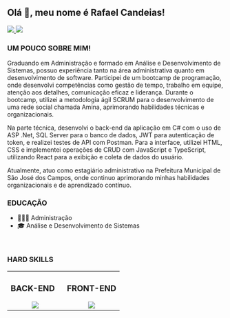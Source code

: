## Olá 👋, meu nome é Rafael Candeias! 

<a href="https://github.com/RafaelCandeias00" target="_blank">
<a href="https://linkedin.com/in/rafael-candeias" target="_blank">
    <img src="https://skillicons.dev/icons?i=linkedin" />
</a>
<a href="mailto:rafaelcandeias39@gmail.com" target="_blank">
    <img src="https://skillicons.dev/icons?i=gmail" />
</a>  

### UM POUCO SOBRE MIM! 
Graduando em Administração e formado em Análise e Desenvolvimento de Sistemas, possuo experiência tanto na área administrativa quanto em desenvolvimento de software. Participei de um bootcamp de programação, onde desenvolvi competências como gestão de tempo, trabalho em equipe, atenção aos detalhes, comunicação eficaz e liderança. Durante o bootcamp, utilizei a metodologia ágil SCRUM para o desenvolvimento de uma rede social chamada Amina, aprimorando habilidades técnicas e organizacionais.

Na parte técnica, desenvolvi o back-end da aplicação em C# com o uso de ASP .Net, SQL Server para o banco de dados, JWT para autenticação de token, e realizei testes de API com Postman. Para a interface, utilizei HTML, CSS e implementei operações de CRUD com JavaScript e TypeScript, utilizando React para a exibição e coleta de dados do usuário.

Atualmente, atuo como estagiário administrativo na Prefeitura Municipal de São José dos Campos, onde continuo aprimorando minhas habilidades organizacionais e de aprendizado contínuo.

### EDUCAÇÃO
- 👨🏾‍🎓 Administração
- 🎓 Análise e Desenvolvimento de Sistemas

<br/>

### HARD SKILLS  
<table align="center"><tr><td valign="top" width="50%">

### BACK-END  
<div align="center">  
   <a href="https://skillicons.dev">
    <img src="https://skillicons.dev/icons?i=cs,dotnet,git,postman" />
  </a>  
</div>

</td><td valign="top" width="50%">

### FRONT-END  
<div align="center">  
  <a href="https://skillicons.dev">
    <img src="https://skillicons.dev/icons?i=html,css,js" />
  </a>  
</div>

</td></tr></table>  
